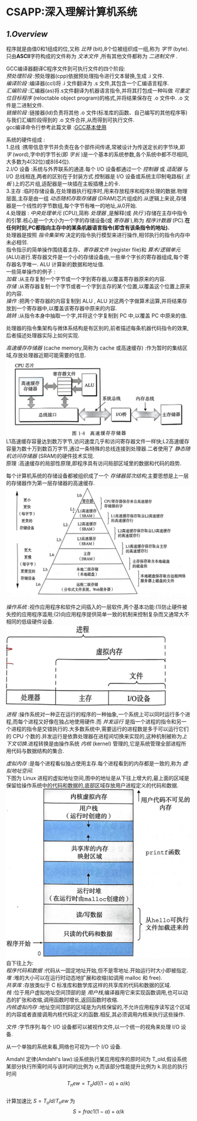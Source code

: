 # **CSAPP:深入理解计算机系统**

## *1.Overview*
程序就是由值0和1组成的位,又称 *比特* (bit),8个位被组织成一组,称为 *字节* (byte).  
只由**ASCII**字符构成的文件称为 *文本文件* ,所有其他文件都称为 *二进制文件* .  

GCC编译器翻译C程序文件到可执行文件的四个阶段:  
*预处理阶段* :预处理器(cpp)依据预处理指令进行文本替换,生成 .i 文件.  
*编译阶段* :编译器(ccl)将 .i 文件翻译为 .s 文件,其包含一个汇编语言程序.  
*汇编阶段* :汇编器(as)将.s文件翻译为机器语言指令,并将其打包成一种叫做 *可重定位目标程序* (reloctable object program)的格式,并将结果保存在 .o 文件中. .o 文件是二进制文件.  
*链接阶段* :链接器(ld)负责将其他 .o 文件(标准库的函数、自己编写的其他程序等)与我们汇编阶段得到的 .o 文件合并,从而得到可执行文件.  
gcc编译命令行参考此篇文章 :[GCC基本使用](https://zhuanlan.zhihu.com/p/404682058)  

系统的硬件组成 :  
1.总线 :携带信息字节并负责在各个部件间传递,常被设计为传送定长的字节块,即 *字* (word),字中的字节长(即 *字长* )是一个基本的系统参数,各个系统中都不尽相同,大多数为4(32位)或8(64位).  
2.I/O 设备 :系统与外界联系的通道.每个 I/O 设备都通过一个 *控制器* 或 *适配器* 与 I/O 总线相连,两者的区别在于封装方式.控制器是 I/O 设备或系统主印制电路板( *主板* )上的芯片组,适配器是一块插在主板插槽上的卡.  
3.主存 :临时存储设备,在处理器执行程序时,用来存放程序和程序处理的数据.物理层面,主存是由一组 *动态随机存取存储器* (DRAM)芯片组成的.从逻辑上来说,存储器是一个线性的字节数组,每个字节有唯一的地址,从0开始.  
4.处理器 : *中央处理单元* (CPU),简称 *处理器* ,是解释(或 *执行* )存储在主存中指令的引擎.核心是一个大小为一个字的存储设备(或 *寄存器* ),称为 *程序计数器* (PC).**在任何时刻,PC都指向主存中的某条机器语言指令(即含有该条指令的地址).**  
处理器是按照 *指令集架构* 决定的指令执行模型来进行操作,相邻执行的指令内存中未必相邻.  
指令指示的简单操作围绕着主存、*寄存器文件* (register file)和 *算术/逻辑单元* (ALU)进行.寄存器文件是一个小的存储设备由,一些单个字长的寄存器组成,每个寄存器名字唯一. ALU 计算新的数据和地址值.  
一些简单操作的例子 :  
*加载* :从主存复制一个字节或一个字到寄存器,以覆盖寄存器原来的内容.  
*存储* :从寄存器复制一个字节或者一个字到主存的某个位置,以覆盖这个位置上原来的内容.  
*操作* :把两个寄存器的内容复制到 ALU , ALU 对这两个字做算术运算,并将结果存放到一个寄存器中,以覆盖该寄存器中原来的内容.  
*跳转* :从指令本身中抽取一个字,并将这个字复制到 PC 中,以覆盖 PC 中原来的值.  

处理器的指令集架构与微体系结构是有区别的,前者描述每条机器代码指令的效果,后者描述处理器实际上如何实现.  

*高速缓存存储器* (cache memory,简称为 cache 或高速缓存) :作为暂时的集结区域,存放处理器近期可能需要的信息.  
![1-1 高速缓存存储器](pictures/1-1%20%E9%AB%98%E9%80%9F%E7%BC%93%E5%AD%98%E5%AD%98%E5%82%A8%E5%99%A8.jpg)  
L1高速缓存容量达到数万字节,访问速度几乎和访问寄存器文件一样快;L2高速缓存容量为数十万到数百万字节,通过一条特殊的总线连接到处理器.二者使用了 *静态随机访问存储器* (SRAM)的硬件技术实现.  
原理 :高速缓存的局部性原理,即程序具有访问局部区域里的数据和代码的趋势.  

每个计算机系统的存储设备都被组织成了一个 *存储器层次结构*,主要思想是上一层的存储器作为第一层存储器的高速缓存.  
![1-2 一个存储器层次结构的示例](pictures/1-2%20%E4%B8%80%E4%B8%AA%E5%AD%98%E5%82%A8%E5%99%A8%E5%B1%82%E6%AC%A1%E7%BB%93%E6%9E%84%E7%9A%84%E7%A4%BA%E4%BE%8B.jpg)  

*操作系统* :视作应用程序和软件之间插入的一层软件,两个基本功能:(1)防止硬件被失控的应用程序滥用;(2)向应用程序提供简单一致的机制来控制复杂而又通常大不相同的低级硬件设备.  
![1-3 操作系统提供的抽象表示](pictures/1-3%20%E6%93%8D%E4%BD%9C%E7%B3%BB%E7%BB%9F%E6%8F%90%E4%BE%9B%E7%9A%84%E6%8A%BD%E8%B1%A1%E8%A1%A8%E7%A4%BA.jpg)  
*进程* :操作系统对一种正在运行的程序的一种抽象,一个系统上可以同时运行多个进程,而每个进程又好像在独占地使用硬件.而 *并发运行* 是指一个进程的指令和另一个进程的指令是交错执行的.大多数系统中,需要运行的进程数是多于可以运行它们的 CPU 个数的.并发运行是依靠处理器在进程间切换来实现的,这种机制被称为*上下文切换*.进程转换是由操作系统 *内核* (kernel) 管理的,它是系统管理全部进程所用代码与数据结构的集合.  

*虚拟内存* :是每个进程看似独占使用主存.每个进程看到的内存都是一致的,称为 *虚拟地址空间*.  
下图为 Linux 进程的虚拟地址空间,图中的地址是从下往上增大的,最上面的区域是保留给操作系统中的代码和数据的,底部区域存放用户进程定义的代码和数据.
![1-4 进程的虚拟地址空间](pictures/1-4%20%E8%BF%9B%E7%A8%8B%E7%9A%84%E8%99%9A%E6%8B%9F%E5%9C%B0%E5%9D%80%E7%A9%BA%E9%97%B4.jpg)  
自下往上为:  
*程序代码和数据* :代码从一固定地址开始,但不是零地址.开始运行时大小即被指定.  
*堆* :堆的大小可以在运行时动态地扩展和收缩(如调用 malloc 和 free).  
*共享库* :存放类似于 C 标准库和数学库这样的共享库的代码和数据的区域.  
*栈* :位于用户虚拟地址空间顶部的是 *用户栈*,编译器用它来实现函数调用,也可以动态的扩张和收缩,调用函数时增长,返回函数时收缩.  
*内核虚拟内存* :地址空间顶部的区域是为内核保留的,不允许应用程序读写这个区域的内容或者直接调用内核代码定义的函数.相反,其必须调用内核来执行这些操作.  

*文件* :字节序列.每个 I/O 设备都可以被视作文件,以一个统一的视角来处理 I/O 设备.  

从一个单独的系统来看,网络也可视为一个 I/O 设备.  

Amdahl 定律(Amdahl's law):设系统执行某应用程序的原时间为 T_old,假设系统某部分执行所需时间与该时间的比例为 $\alpha$,而该部分性能提升比例为 k.则总的执行时间  
$$T_new = T_old((1 - \alpha) + \alpha/k )$$  
计算加速比 $S = T_old/T_new$ 为  
$$S = frac{1}{(1 - \alpha) + \alpha/k }$$
